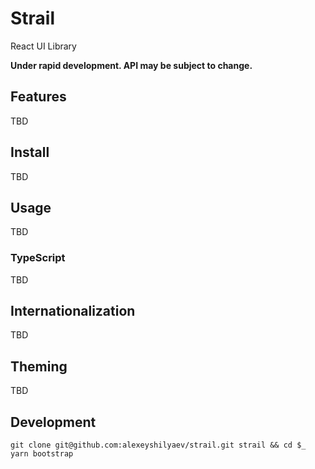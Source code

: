 # Strail

React UI Library

**Under rapid development. API may be subject to change.**

## Features

TBD 

## Install

TBD

## Usage

TBD

### TypeScript

TBD

## Internationalization

TBD

## Theming

TBD

## Development

```shell
git clone git@github.com:alexeyshilyaev/strail.git strail && cd $_
yarn bootstrap
```
